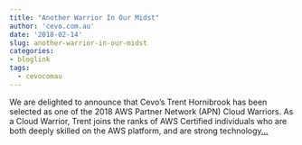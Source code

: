 ```yaml
---
title: "Another Warrior In Our Midst"
author: 'cevo.com.au'
date: '2018-02-14'
slug: another-warrior-in-our-midst
categories:
- bloglink
tags:
  - cevocomau
---
```


We are delighted to announce that Cevo’s Trent Hornibrook has been selected as one of the 2018 AWS Partner Network (APN) Cloud Warriors. As a Cloud Warrior, Trent joins the ranks of AWS Certified individuals who are both deeply skilled on the AWS platform, and are strong technology[... <i class="fas fa-external-link-alt"></i>](https://cevo.com.au/post/2018-02-14-another-warrior-in-our-midst/)

